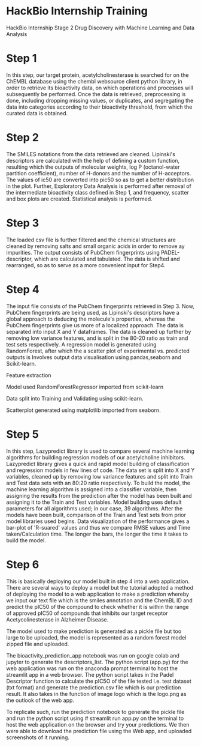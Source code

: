 # HackBio Internship Training
HackBio Internship Stage 2 Drug Discovery with Machine Learning and Data Analysis
# Step 1
In this step, our target protein, acetylcholinesterase is searched for on the ChEMBL database using the chembl websource client python library, in order to retrieve its bioactivity data, on which operations and processes will subsequently be performed. Once the data is retrieved, preprocessing is done, including dropping missing values, or duplicates, and segregating the data into categories according to their bioactivity threshold, from which the curated data is obtained.
# Step 2
The SMILES notations from the data retrieved are cleaned. Lipinski's descriptors are calculated with the help of defining a custom function, resulting which the outputs of molecular weights, log P (octanol-water partition coefficient), number of H-donors and the number of H-acceptors. The values of ic50 are converted into pic50 so as to get a better distribution in the plot. Further, Exploratory Data Analysis is performed after removal of the intermediate bioactivity class defined in Step 1, and frequency, scatter and box plots are created. Statistical analysis is performed. 
# Step 3
The loaded csv file is further filtered and the chemical structures are cleaned by removing salts and small organic acids in order to remove ay impurities. The output consists of PubChem fingerprints using PADEL-descriptor, which are calculated and tabulated. The data is shifted and rearranged, so as to serve as a more convenient input for Step4.
# Step 4
The input file consists of the PubChem fingerprints retrieved in Step 3. Now, PubChem fingerprints are being used, as Lipinski's descriptors have a global approach to deducing the molecule's properties, whereas the PubChem fingerprints give us more of a localized approach. The data is separated into input X and Y dataframes. The data is cleaned up further by removing low variance features, and is split in the 80-20 ratio as train and test sets respectively. A regression model is generated using RandomForest, after which the a scatter plot of experimental vs. predicted outputs is 
Involves output data visualisation using pandas,seaborn and Scikit-learn.

Feature extraction

Model used RandomForestRegressor imported from scikit-learn

Data split into Training and Validating using scikit-learn.

Scatterplot generated using matplotlib imported from seaborn.
# Step 5
In this step, Lazypredict library is used to compare several machine learning algorithms for building regression models of our acetylcholine inhibitors. Lazypredict library gives a quick and rapid model building of classification and regression models in few lines of code. The data set is split into X and Y variables, cleaned up by removing low variance features and split into Train and Test data sets with an 80:20 ratio respectively. 
To build the model, the machine learning algorithm is assigned into a classifier variable, then assigning the results from the prediction after the model has been built and assigning it to the Train and Test variables.
Model building uses default parameters for all algorithms used; in our case, 39 algorithms. After the models have been built, comparison of the Train and Test sets from prior model libraries used begins. Data visualization of the performance gives a bar-plot of 'R-suared' values and thus we compare RMSE values and Time taken/Calculation time. The longer the bars, the longer the time it takes to build the model. 
# Step 6
This is basically deploying our model built in step 4 into a web application. There are several ways to deploy a model but the tutorial adopted a method of deploying the model to a web application to make a prediction whereby we input our text file which is the smiles annotation and the ChemBL ID and predict the pIC50 of the compound to check whether it is within the range of approved pIC50 of compounds that inhibits our target receptor Acetycolinesterase in Alzheimer Disease.

The model used to make prediction is generated as a pickle file but too large to be uploaded, the model is represented as a random forest model zipped file and uploaded.

The bioactivity_prediction_app notebook was run on google colab and jupyter to generate the descriptors_list. 
The python script (app.py) for the web application was run on the anaconda prompt terminal to host the streamlit app in a web browser.
The python script takes in the Padel Descriptor function to calculate the pIC5O of the file tested i.e. test dataset (txt format) and generate the prediction.csv file  which is our prediction result.
It also takes in the function of image logo which is the logo.png as the outlook of the web app.

To replicate such, run the prediction notebook to generate the pickle file and run the python script using # streamlit run app.py on the terminal to host the web application on the browser and try your predictions. We then were able to download the prediction file using the Web app, and uploaded screenshots of it running.
